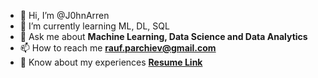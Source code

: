 - 👋 Hi, I’m @J0hnArren
- 🌱 I’m currently learning ML, DL, SQL
- 💬 Ask me about **Machine Learning, Data Science and Data Analytics**
- 📫 How to reach me **rauf.parchiev@gmail.com**
- 📄 Know about my experiences [**Resume Link**]([https://drive.google.com/file/d/1qFQL7pxKCoFvF-wgv4mazjzrIuEGQotA/view?usp=sharing](https://disk.yandex.ru/d/wIAatjl5IUpAEg))

<!---
J0hnArren/J0hnArren is a ✨ special ✨ repository because its `README.md` (this file) appears on your GitHub profile.
You can click the Preview link to take a look at your changes.
--->
